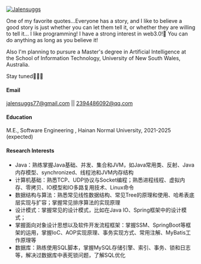 [![Jalensuggs](https://img.shields.io/badge/Jalensuggs-github-blue?logo=github)](https://github.com/Jalensuggs)

One of my favorite quotes...Everyone has a story, and I like to believe a good story is just whether you can let them tell it, or whether they are willing to tell it...
I like programming! I have a strong interest in web3.0!🤑 You can do anything as long as you believe it!

Also I'm planning to pursure a Master's degree in Artificial Intelligence at the School of Information Technology, University of New South Wales, Australia.

Stay tuned🥰🥰🥰

#### Email

jalensuggs77@gmail.com      ||       2394486092@qq.com

#### Education

M.E., Software Engineering , Hainan Normal University, 2021-2025 (expected)

#### Research Interests

* Java：熟练掌握Java基础、并发、集合和JVM，如Java常用类、反射、Java内存模型、synchronized、线程池和JVM内存结构
* 计算机基础：熟悉TCP、UDP协议与Socket编程；熟悉进程线程、虚拟内存、零拷贝、IO模型和IO多路复用技术、Linux命令
* 数据结构与算法：熟悉常见线性数据结构、常见Tree的原理和使用、哈希表底层实现与扩容；掌握常见排序算法的实现原理
* 设计模式：掌握常见的设计模式，比如在Java IO、Spring框架中的设计模式；
* 掌握面向对象设计思想以及软件开发流程框架：掌握SSM、SpringBoot等框架的运用，掌握IoC、AOP实现原理、事务实现方式、常用注解、MyBatis工作原理等
* 数据库：熟练使用SQL脚本，掌握MySQL存储引擎、索引、事务、锁和日志等，解决过数据库中表死锁问题，了解SQL优化
